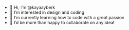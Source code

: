 - 👋 Hi, I’m @kayaayberk
- 👀 I’m interested in design and coding
- 🌱 I’m currently learning how to code with a great passion 
- 💞️ I’d be more than happy to collaborate on any idea!

<!---
kayaayberk/kayaayberk is a ✨ special ✨ repository because its `README.md` (this file) appears on your GitHub profile.
You can click the Preview link to take a look at your changes.
--->
